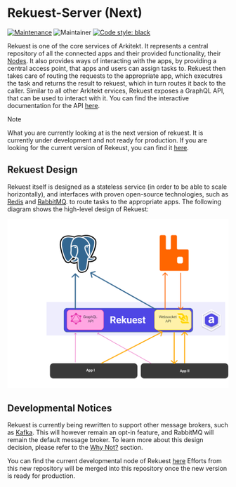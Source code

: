 # Rekuest-Server (Next)

[![Maintenance](https://img.shields.io/badge/Maintained%3F-yes-green.svg)](https://github.com/arkitektio/rekuest-server/)
![Maintainer](https://img.shields.io/badge/maintainer-jhnnsrs-blue)
[![Code style: black](https://img.shields.io/badge/code%20style-black-000000.svg)](https://github.com/psf/black)


Rekuest is one of the core services of Arkitekt. It represents a central repository of
all the connected apps and their provided functionality, their [Nodes](https://arkitekt.live/docs/terminology/nodes).
It also provides ways of interacting with the apps, by providing a central access point, that
apps and users can assign tasks to. Rekuest then takes care of routing the requests to the
appropriate app, which executres the task and returns the result to rekuest, which in turn routes it back
to the caller. Similar to all other Arkitekt ervices, Rekuest exposes a GraphQL API, that can be used to interact with it.
You can find the interactive documentation for the API [here](https://arkitekt.live/explorer).

> [!NOTE]  
> What you are currently looking at is the next version of rekuest. It is currently under development and not ready for production. If you are looking for the current version of Rekeust, you can find it [here](https://github.com/arkitektio/rekuest-server).



## Rekuest Design

Rekuest itself is designed as a stateless service (in order to be able to scale horizontally), and
interfaces with proven open-source technologies, such as [Redis](https://redis.io/) and [RabbitMQ](https://www.rabbitmq.com/).
to route tasks to the appropriate apps. The following diagram shows the high-level design of Rekuest:

![Rekuest Design](./docs/schema.png)

## Developmental Notices

Rekuest is currently being rewritten to support other message brokers, such as [Kafka](https://kafka.apache.org/). This will
however remain an opt-in feature, and RabbitMQ will remain the default message broker. To learn more about this design decision,
please refer to the [Why Not?](https://arkitekt.live/docs/design/why-not) section.

You can find the current developmental node of Rekuest [here](https://github.com/arkitektio/rekuest-server-next)
Efforts from this new repository will be merged into this repository once the new version is ready for production.


